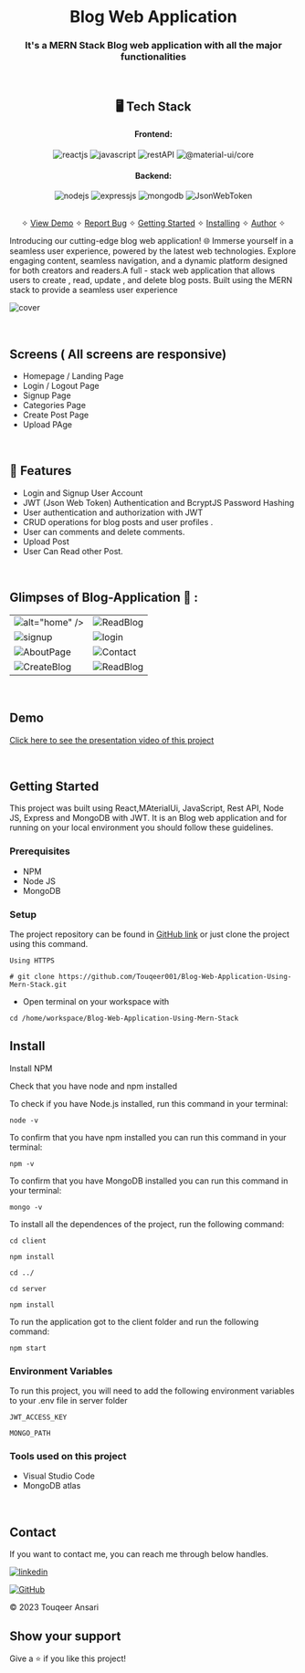 <h1 align="center">Blog Web Application</h1>

<h3 align="center">It's a MERN Stack Blog web application with all the major functionalities</h3>

<br />

<h2 align="center">🖥️ Tech Stack</h2>


<h4 align="center">Frontend:</h4>

<p align="center">
  <img src="https://img.shields.io/badge/React-20232A?style=for-the-badge&logo=react&logoColor=61DAFB" alt="reactjs" />
  <img src="https://img.shields.io/badge/JavaScript-323330?style=for-the-badge&logo=javascript&logoColor=F7DF1E" alt="javascript" />
  <img src="https://img.shields.io/badge/Rest_API-02303A?style=for-the-badge&logo=react-router&logoColor=white" alt="restAPI" />
  <img src="https://img.shields.io/badge/@material-ui/core?style=for-the-badge&logo=@material-ui/core&logoColor=white" alt="@material-ui/core" />
 
</p>


<h4 align="center">Backend:</h4>

<p align="center">
  <img src="https://img.shields.io/badge/Node.js-339933?style=for-the-badge&logo=nodedotjs&logoColor=white" alt="nodejs" />
  <img src="https://img.shields.io/badge/Express.js-000000?style=for-the-badge&logo=express&logoColor=white" alt="expressjs" />
  <img src="https://img.shields.io/badge/MongoDB-4EA94B?style=for-the-badge&logo=mongodb&logoColor=white" alt="mongodb" />
  <img src="https://img.shields.io/badge/JWT-000000?style=for-the-badge&logo=JSON%20web%20tokens&logoColor=white" alt="JsonWebToken" />
</p>





<p align="center">
  <br />&#10023;
  <a href="#Demo">View Demo</a> &#10023;
  <a href="https://github.com/Touqeer001/Blog-Web-Application-Using-Mern-Stack/issues">Report Bug</a> &#10023;
  <a href="#Getting-Started">Getting Started</a> &#10023; 
  <a href="#Install">Installing</a> &#10023;
  <a href="#Contact">Author</a> &#10023;
</p>


Introducing our cutting-edge blog web application! 🌐 Immerse yourself in a seamless user experience, powered by the latest web technologies. Explore engaging content, seamless navigation, and a dynamic platform designed for both creators and readers.A full - stack web application that allows users to create , read, update , and delete blog posts. Built using the MERN stack to provide a seamless user experience



![cover](https://github.com/Touqeer001/Blog-Web-Application-Using-Mern-Stack/assets/126690073/3007acbc-4ea3-46e6-b88b-7b23f03f7fc3)


<br />

## Screens ( All screens are responsive)
- Homepage / Landing Page
- Login / Logout Page
- Signup Page
- Categories Page
- Create Post Page
- Upload PAge



<br />


## 🚀 Features
- Login and Signup User Account
- JWT (Json Web Token) Authentication and BcryptJS Password Hashing
- User authentication and authorization with JWT
- CRUD operations for blog posts and user profiles .
- User can comments and delete comments.
- Upload Post
- User Can Read other Post. 


<br />

## Glimpses of Blog-Application 🙈 :


<table>
  <tr>
    <td><img src="https://github.com/Touqeer001/Blog-Web-Application-Using-Mern-Stack/assets/126690073/3007acbc-4ea3-46e6-b88b-7b23f03f7fc3"
      
 alt="home" /></td>
  <td><img src="https://github.com/Touqeer001/Blog-Web-Application-Using-Mern-Stack/assets/126690073/a8ba93c5-7302-4183-a370-3750a864dd15" alt="ReadBlog" /></td>
  </tr>
  <tr>
    <td><img src="https://github.com/Touqeer001/Blog-Web-Application-Using-Mern-Stack/assets/126690073/934a6e5d-47a9-4a90-9ef2-0defc845c487" alt="signup" /></td>
    <td><img src="https://github.com/Touqeer001/Blog-Web-Application-Using-Mern-Stack/assets/126690073/3bb302b1-138a-45ae-b5e0-0e7cd0d57e1ag" alt="login" /></td>
  </tr>
  <tr>
    <td><img src="https://github.com/Touqeer001/Blog-Web-Application-Using-Mern-Stack/assets/126690073/7837998f-0e56-4681-a48f-762f95fb459d" alt="AboutPage" /></td>
    <td><img src="https://github.com/Touqeer001/Blog-Web-Application-Using-Mern-Stack/assets/126690073/fd134ea1-074a-4ca4-9214-106ce98f0bf1"
 alt="Contact" /></td>
  </tr>
  <tr>
    <td><img src="https://github.com/Touqeer001/Blog-Web-Application-Using-Mern-Stack/assets/126690073/235227ec-d3e9-4c40-9a97-3d4f7cef30c5"
alt="CreateBlog" /></td>
    <td><img src="https://github.com/Touqeer001/Blog-Web-Application-Using-Mern-Stack/assets/126690073/a8ba93c5-7302-4183-a370-3750a864dd15" alt="ReadBlog" /></td>
  </tr>
 
  
 
</table>

<br />





<h2>Demo</h2>

[Click here to see the presentation video of this project]()


<br />


## Getting Started

This project was built using React,MAterialUi, JavaScript, Rest API, Node JS, Express and MongoDB with JWT. It is an Blog web application and for running on your local environment you should follow these guidelines.


### Prerequisites

- NPM
- Node JS
- MongoDB

### Setup


The project repository can be found in [GitHub link](https://github.com/Touqeer001/Blog-Web-Application-Using-Mern-Stack.git) or just clone the project using this command.


```
Using HTTPS

# git clone https://github.com/Touqeer001/Blog-Web-Application-Using-Mern-Stack.git
```

+ Open terminal on your workspace with

```
cd /home/workspace/Blog-Web-Application-Using-Mern-Stack
```


## Install

Install NPM

Check that you have node and npm installed

To check if you have Node.js installed, run this command in your terminal:


```
node -v
```

To confirm that you have npm installed you can run this command in your terminal:


```
npm -v
```

To confirm that you have MongoDB installed you can run this command in your terminal:


```
mongo -v
```


To install all the dependences of the project, run the following command:


```
cd client

npm install

cd ../

cd server

npm install
```


To run the application got to the client folder and run the following command:

```
npm start
```

### Environment Variables

To run this project, you will need to add the following environment variables to your .env file in server folder

`JWT_ACCESS_KEY`

`MONGO_PATH`


### Tools used on this project

- Visual Studio Code
- MongoDB atlas
<br />



## Contact

If you want to contact me, you can reach me through below handles.


[![linkedin](https://img.shields.io/badge/touqeer_ansari-0077B5?style=for-the-badge&logo=linkedin&logoColor=white)](https://www.linkedin.com/in/touqeer-ansari)


[![GitHub](https://img.shields.io/badge/Touqeer001-20232A?style=for-the-badge&logo=Github&logoColor=white)](https://github.com/Touqeer001)

© 2023 Touqeer Ansari



## Show your support

Give a ⭐️ if you like this project!
